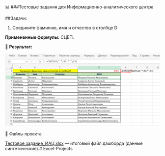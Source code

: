📊 ###Тестовые задания для Информационно-аналитического центра

##Задачи:

1. Соедините фамилию, имя и отчество в столбце D

**Примененные формулы:** СЦЕП.

📸 **Результат:**

![Задача 1](https://github.com/OKsiCHER/Excel-Projects/blob/main/test-task-IAC/Name_format_concat.png)


📁 Файлы проекта

[Тестовое задание_ИАЦ.xlsx](https://github.com/OKsiCHER/Excel-Projects/blob/main/test-task-IAC/%D0%A2%D0%B5%D1%81%D1%82%D0%BE%D0%B2%D0%BE%D0%B5%20%D0%B7%D0%B0%D0%B4%D0%B0%D0%BD%D0%B8%D0%B5_%D0%98%D0%90%D0%A6.xlsx) — итоговый файл дашборда (данные синтетические).# Excel-Projects
